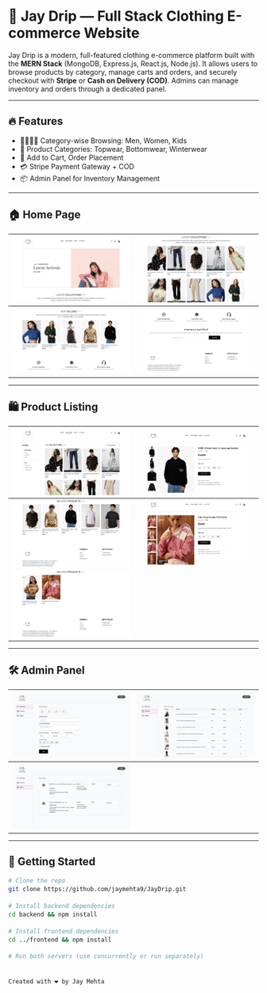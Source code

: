 # 👕 Jay Drip — Full Stack Clothing E-commerce Website

Jay Drip is a modern, full-featured clothing e-commerce platform built with the **MERN Stack** (MongoDB, Express.js, React.js, Node.js). It allows users to browse products by category, manage carts and orders, and securely checkout with **Stripe** or **Cash on Delivery (COD)**. Admins can manage inventory and orders through a dedicated panel.

---

## 🔥 Features

- 👨‍👩‍👧‍👦 Category-wise Browsing: Men, Women, Kids
- 👕 Product Categories: Topwear, Bottomwear, Winterwear
- 🛒 Add to Cart, Order Placement
- 💳 Stripe Payment Gateway + COD
- 📦 Admin Panel for Inventory Management

---

## 🏠 Home Page

| ![](./screenshots/Home1.png) | ![](./screenshots/Home2.png) |
|-----------------------------|------------------------------|
| ![](./screenshots/Home3.png) | ![](./screenshots/Home4.png) |

---

## 🛍️ Product Listing

| ![](./screenshots/Product.png) | ![](./screenshots/Product1.png) |
|-------------------------------|--------------------------------|
| ![](./screenshots/Product2.png) | ![](./screenshots/Product3.png) |
| ![](./screenshots/Product4.png) |                                |


---

## 🛠️ Admin Panel

| ![](./screenshots/Admin1.png) | ![](./screenshots/Admin2.png) |
|------------------------------|-------------------------------|
| ![](./screenshots/Admin3.png) |


---

## 🚀 Getting Started

```bash
# Clone the repo
git clone https://github.com/jaymehta9/JayDrip.git

# Install backend dependencies
cd backend && npm install

# Install frontend dependencies
cd ../frontend && npm install

# Run both servers (use concurrently or run separately)


Created with ❤️ by Jay Mehta